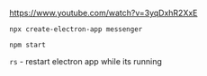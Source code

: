 https://www.youtube.com/watch?v=3yqDxhR2XxE

`npx create-electron-app messenger`

`npm start`

`rs` - restart electron app while its running
